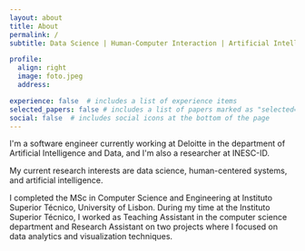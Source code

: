 ```yaml
---
layout: about
title: About
permalink: /
subtitle: Data Science | Human-Computer Interaction | Artificial Intelligence

profile:
  align: right
  image: foto.jpeg
  address: 

experience: false  # includes a list of experience items
selected_papers: false # includes a list of papers marked as "selected={true}"
social: false  # includes social icons at the bottom of the page
---
```


I'm a software engineer currently working at Deloitte in the department of Artificial Intelligence and Data, and I'm also a researcher at INESC-ID.

My current research interests are data science, human-centered systems, and artificial intelligence.

I completed the MSc in Computer Science and Engineering at Instituto Superior Técnico, University of Lisbon. During my time at the Instituto Superior Técnico, I worked as Teaching Assistant in the computer science department and Research Assistant on two projects where I focused on data analytics and visualization techniques.


<!-- My hobbies include I'm currently collaborating with the [Adamastor Project](https://projectoadamastor.org/) that aims to bring free public domain ebooks to more people. --> 


<!-- <a href='#'>Affiliations</a>. -->


<!-- Write your biography here. Tell the world about yourself. Link to your favorite [subreddit](http://reddit.com). You can put a picture in, too. The code is already in, just name your picture `prof_pic.jpg` and put it in the `img/` folder.

Put your address / P.O. box / other info right below your picture. You can also disable any these elements by editing `profile` property of the YAML header of your `_pages/about.md`. Edit `_bibliography/papers.bib` and Jekyll will render your [publications page](/al-folio/publications/) automatically.

Link to your social media connections, too. This theme is set up to use [Font Awesome icons](http://fortawesome.github.io/Font-Awesome/) and [Academicons](https://jpswalsh.github.io/academicons/), like the ones below. Add your Facebook, Twitter, LinkedIn, Google Scholar, or just disable all of them. -->
